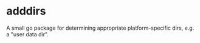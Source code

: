 # adddirs
A small go package for determining appropriate platform-specific dirs, e.g. a "user data dir".
